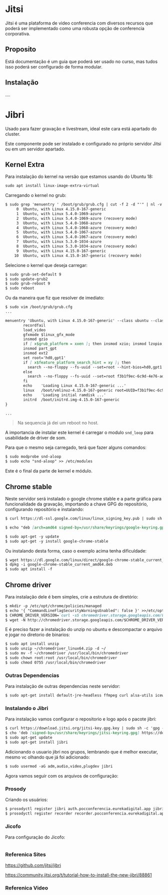 # Jitsi 

Jitsi é uma plataforma de video conferencia com diversos recursos que poderá ser implementado como uma robusta opção de conferencia corporativa.

## Proposito

Está documentação é um guia que poderá ser usado no curso, mas tudos isso poderá ser configurado de forma modular.

## Instalação

....

# Jibri

Usado para fazer gravação e livestream, ideal este cara está apartado do cluster.

Este componente pode ser instalado e configurado no próprio servidor Jitsi ou em um servidor apartado.

## Kernel Extra

Para instalação do kernel na versão que estamos usando do Ubuntu 18:

```md
sudo apt install linux-image-extra-virtual
```

Carregando o kernel no grub: 

```md
$ sudo grep 'menuentry ' /boot/grub/grub.cfg | cut -f 2 -d "'" | nl -v 0
     0	Ubuntu, with Linux 4.15.0-167-generic
     1	Ubuntu, with Linux 5.4.0-1069-azure
     2	Ubuntu, with Linux 5.4.0-1069-azure (recovery mode)
     3	Ubuntu, with Linux 5.4.0-1068-azure
     4	Ubuntu, with Linux 5.4.0-1068-azure (recovery mode)
     5	Ubuntu, with Linux 5.4.0-1067-azure
     6	Ubuntu, with Linux 5.4.0-1067-azure (recovery mode)
     7	Ubuntu, with Linux 5.3.0-1034-azure
     8	Ubuntu, with Linux 5.3.0-1034-azure (recovery mode)
     9	Ubuntu, with Linux 4.15.0-167-generic
    10	Ubuntu, with Linux 4.15.0-167-generic (recovery mode)
```

Selecione o kernel que deseja carregar:

```md 
$ sudo grub-set-default 9
$ sudo update-grub2
$ sudo grub-reboot 9
$ sudo reboot
```

Ou da maneira que fiz que resolver de imediato:

```md
$ sudo vim /boot/grub/grub.cfg
... 

menuentry 'Ubuntu, with Linux 4.15.0-167-generic' --class ubuntu --class gnu-linux --class gnu --class os $menuentry_id_option 'gnulinux-4.15.0-167-generic-advanced-f3b1f9ec-6c9d-4e76-adc4-17b250df8e24' {
        recordfail
        load_video
        gfxmode $linux_gfx_mode
        insmod gzio
        if [ x$grub_platform = xxen ]; then insmod xzio; insmod lzopio; fi
        insmod part_gpt
        insmod ext2
        set root='hd0,gpt1'
        if [ x$feature_platform_search_hint = xy ]; then
          search --no-floppy --fs-uuid --set=root --hint-bios=hd0,gpt1 --hint-efi=hd0,gpt1 --hint-baremetal=ahci0,gpt1  f3b1f9ec-6c9d-4e76-adc4-17b250df8e24
        else
          search --no-floppy --fs-uuid --set=root f3b1f9ec-6c9d-4e76-adc4-17b250df8e24
        fi
        echo    'Loading Linux 4.15.0-167-generic ...'
        linux   /boot/vmlinuz-4.15.0-167-generic root=UUID=f3b1f9ec-6c9d-4e76-adc4-17b250df8e24 ro  console=tty1 console=ttyS0 earlyprintk=ttyS0
        echo    'Loading initial ramdisk ...'
        initrd  /boot/initrd.img-4.15.0-167-generic
}

...
```

> Na sequencia já dei um reboot no host.


A importancia de instalar este kernel é carregar o modulo `snd_loop` para usabilidade de driver de som.

Para que o mesmo seja carregado, terá que fazer alguns comandos:

```md 
$ sudo modprobe snd-aloop
$ sudo echo "snd-aloop" >> /etc/modules
```

Este é o final da parte de kernel e módulo.

## Chrome stable

Neste servidor será instalado o google chrome stable e a parte gráfica para funcionalidade da gravação, importando a chave GPG do repositório, configurando repositório e instalando:

```md
$ curl https://dl-ssl.google.com/linux/linux_signing_key.pub | sudo sh -c 'gpg --dearmor > /usr/share/keyrings/google-chrome-keyring.gpg'

$ echo "deb [arch=amd64 signed-by=/usr/share/keyrings/google-keyring.gpg] http://dl.google.com/linux/chrome/deb/ stable main" | sudo tee /etc/apt/sources.list.d/google-chrome.list

$ sudo apt-get -y update
$ sudo apt-get -y install google-chrome-stable
```

Ou instalando desta forma, caso o exemplo acima tenha dificuldade:

```md 
$ wget https://dl.google.com/linux/direct/google-chrome-stable_current_amd64.deb
$ dpkg -i google-chrome-stable_current_amd64.deb
$ sudo apt install -f
```


## Chrome driver

Para instalação dele é bem simples, crie a estrutura de diretório:

```md
$ mkdir -p /etc/opt/chrome/policies/managed
$ echo '{ "CommandLineFlagSecurityWarningsEnabled": false }' >>/etc/opt/chrome/policies/managed/managed_policies.json
$ CHROME_DRIVER_VERSION=`curl -sS chromedriver.storage.googleapis.com/LATEST_RELEASE`
$ wget -N http://chromedriver.storage.googleapis.com/$CHROME_DRIVER_VERSION/chromedriver_linux64.zip -P ~/
```

E é preciso fazer a instalação do unzip no ubuntu e descompactar o arquivo e jogar no diretorio de binarios:

```md
$ sudo apt install unzip
$ sudo unzip ~/chromedriver_linux64.zip -d ~/
$ sudo mv -f ~/chromedriver /usr/local/bin/chromedriver
$ sudo chown root:root /usr/local/bin/chromedriver
$ sudo chmod 0755 /usr/local/bin/chromedriver

```

### Outras Dependencias

Para instalação de outras dependencias neste servidor:

```md
$ sudo apt-get install default-jre-headless ffmpeg curl alsa-utils icewm xdotool xserver-xorg-video-dummy ruby-hocon
```

### Instalando o Jibri

Para instalação vamos configurar o repositorio e logo após o pacote jibri:

```md
$ curl https://download.jitsi.org/jitsi-key.gpg.key | sudo sh -c 'gpg --dearmor > /usr/share/keyrings/jitsi-keyring.gpg'
$ cho 'deb [signed-by=/usr/share/keyrings/jitsi-keyring.gpg] https://download.jitsi.org stable/' | sudo tee /etc/apt/sources.list.d/jitsi-stable.list > /dev/null
$ sudo apt-get update
$ sudo apt-get install jibri
```

Adicionando o usuario jibri nos grupos, lembrando que é melhor executar, mesmo vc olhando que já foi adicionado:

```md
$ sudo usermod -aG adm,audio,video,plugdev jibri
```

Agora vamos seguir com os arquivos de configuração:

### Prosody

Criando os usuários:

```md
$ prosodyctl register jibri auth.pocconferencia.eurekadigital.app jibriauthpass
$ prosodyctl register recorder recorder.pocconferencia.eurekadigital.app  jibrirecorderpass
```

### Jicofo

Para configuração do Jicofo:

```md

```

### Referenica Sites

https://github.com/jitsi/jibri

https://community.jitsi.org/t/tutorial-how-to-install-the-new-jibri/88861

### Referenica Video